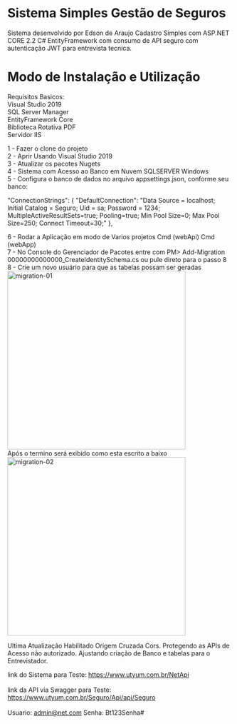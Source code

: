 # Sistema Simples Gestão de Seguros
Sistema desenvolvido por Edson de Araujo
Cadastro Simples com ASP.NET CORE 2.2 C# EntityFramework com consumo de API seguro com autenticação JWT para entrevista tecnica.

# Modo de Instalação e Utilização

Requisitos Basicos:<br>
Visual Studio 2019<br>
SQL Server Manager<br>
EntityFramework Core<br>
Biblioteca Rotativa PDF<br>
Servidor IIS<br>

1 - Fazer o clone do projeto<br>
2 - Aprir Usando Visual Studio 2019<br>
3 - Atualizar os pacotes Nugets<br>
4 - Sistema com Acesso ao Banco em Nuvem SQLSERVER Windows<br>
5 - Configura o banco de dados no arquivo appsettings.json, conforme seu banco:<br>

"ConnectionStrings": { "DefaultConnection": "Data Source = localhost; Initial Catalog = Seguro; Uid = sa; Password = 1234; MultipleActiveResultSets=true; Pooling=true; Min Pool Size=0; Max Pool Size=250; Connect Timeout=30;" },<br>

6 - Rodar a Aplicação em modo de Varios projetos Cmd (webApi) Cmd (webApp)<br>
7 - No Console do Gerenciador de Pacotes entre com PM> Add-Migration 00000000000000_CreateIdentitySchema.cs ou pule direto para o passo 8<br>
8 - Crie um novo usuário para que as tabelas possam ser geradas<br>
<img src='https://i.postimg.cc/Js5M93qV/migration-01.png' border='0' width="400" height="400" alt='migration-01'/><br>
Após o termino será exibido como esta escrito a baixo<br>
<img src='https://i.postimg.cc/GBjHr8kV/migration-02.png' border='0' width="400" height="400" alt='migration-02'/><br>


Ultima Atualização Habilitado Origem Cruzada Cors.
       Protegendo as APIs de Acesso não autorizado. 
       Ajustando criação de Banco e tabelas para o Entrevistador.

link do Sistema para Teste: https://www.utyum.com.br/NetApi
<br><br>
link da API via Swagger para Teste: https://www.utyum.com.br/Seguro/Api/api/Seguro
<br><br>
Usuario: admin@net.com  Senha: Bt123Senha#
